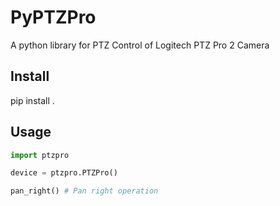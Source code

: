 # PyPTZPro
A python library for PTZ Control of Logitech PTZ Pro 2 Camera

## Install
pip install .

## Usage
```python
import ptzpro

device = ptzpro.PTZPro()

pan_right() # Pan right operation
```
